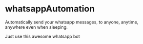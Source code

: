 # whatsappAutomation

Automatically send your whatsapp messages, to anyone, anytime, anywhere even when sleeping.

Just use this awesome whatsapp bot
